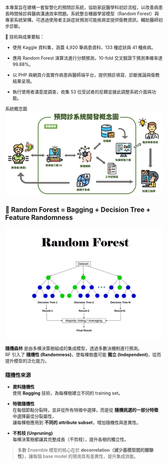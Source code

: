 本專案旨在建構一套智慧化的預問診系統，協助家庭醫學科初診流程，以改善病患長時間候診與醫病溝通效率問題。系統整合機器學習模型（Random Forest）與專家系統架構，可透過使用者主訴症狀預測可能疾病並提供衛教資訊，輔助醫師初步診斷。

📌 技術與成果要點：

* 使用 Kaggle 資料集，涵蓋 4,920 筆病患資料、133 種症狀與 41 種疾病。

* 應用 Random Forest 演算法進行分類預測，10-fold 交叉驗證下預測準確率達 99.88%。

* 以 PHP 與網頁介面實作病患與醫師端平台，提供預診填寫、診斷推論與衛教結果呈現。

* 執行使用者滿意度調查，收集 53 位受試者的反饋並據此調整系統介面與功能。

系統概念圖
<img src="https://github.com/Jason910315/PreConsultation_System/blob/main/image.jpg?raw=true" alt="預問診系統畫面" width="600"/>


## 🌲 Random Forest = Bagging + Decision Tree + Feature Randomness
<img src="https://github.com/Jason910315/PreConsultation_System/blob/main/random_forest.jpg?raw=true" alt="預問診系統畫面" width="600"/>

**隨機森林** 是由多棵決策樹組成的集成模型，透過多數決機制進行預測。  
RF 引入了 **隨機性 (Randomness)**，使每棵樹盡可能 **獨立 (Independent)**，從而提升模型的泛化能力。

### 隨機性來源

- **資料隨機性**  
  使用 **Bagging** 技術，為每棵樹建立不同的 training set。

- **特徵隨機性**  
  在每個節點分裂時，並非從所有特徵中選擇，而是從 **隨機挑選的一部分特徵** 中選擇最佳分裂屬性，  
  讓每棵樹應用到 **不同的 attribute subset**，增加隨機性與差異性。

- **不剪枝 (Unpruning)**  
  每棵決策樹都讓其完整成長（不剪枝），提升各樹的獨立性。

> 多數 Ensemble 模型的核心在於 **decorrelation（減少基模型間的關聯性）**，讓每個 base model 的預測具有差異性，提升集成效能。

